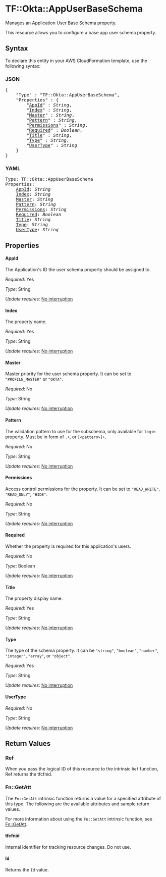 # TF::Okta::AppUserBaseSchema

Manages an Application User Base Schema property.

This resource allows you to configure a base app user schema property.

## Syntax

To declare this entity in your AWS CloudFormation template, use the following syntax:

### JSON

<pre>
{
    "Type" : "TF::Okta::AppUserBaseSchema",
    "Properties" : {
        "<a href="#appid" title="AppId">AppId</a>" : <i>String</i>,
        "<a href="#index" title="Index">Index</a>" : <i>String</i>,
        "<a href="#master" title="Master">Master</a>" : <i>String</i>,
        "<a href="#pattern" title="Pattern">Pattern</a>" : <i>String</i>,
        "<a href="#permissions" title="Permissions">Permissions</a>" : <i>String</i>,
        "<a href="#required" title="Required">Required</a>" : <i>Boolean</i>,
        "<a href="#title" title="Title">Title</a>" : <i>String</i>,
        "<a href="#type" title="Type">Type</a>" : <i>String</i>,
        "<a href="#usertype" title="UserType">UserType</a>" : <i>String</i>
    }
}
</pre>

### YAML

<pre>
Type: TF::Okta::AppUserBaseSchema
Properties:
    <a href="#appid" title="AppId">AppId</a>: <i>String</i>
    <a href="#index" title="Index">Index</a>: <i>String</i>
    <a href="#master" title="Master">Master</a>: <i>String</i>
    <a href="#pattern" title="Pattern">Pattern</a>: <i>String</i>
    <a href="#permissions" title="Permissions">Permissions</a>: <i>String</i>
    <a href="#required" title="Required">Required</a>: <i>Boolean</i>
    <a href="#title" title="Title">Title</a>: <i>String</i>
    <a href="#type" title="Type">Type</a>: <i>String</i>
    <a href="#usertype" title="UserType">UserType</a>: <i>String</i>
</pre>

## Properties

#### AppId

The Application's ID the user schema property should be assigned to.

_Required_: Yes

_Type_: String

_Update requires_: [No interruption](https://docs.aws.amazon.com/AWSCloudFormation/latest/UserGuide/using-cfn-updating-stacks-update-behaviors.html#update-no-interrupt)

#### Index

The property name.

_Required_: Yes

_Type_: String

_Update requires_: [No interruption](https://docs.aws.amazon.com/AWSCloudFormation/latest/UserGuide/using-cfn-updating-stacks-update-behaviors.html#update-no-interrupt)

#### Master

Master priority for the user schema property. It can be set to `"PROFILE_MASTER"` or `"OKTA"`.

_Required_: No

_Type_: String

_Update requires_: [No interruption](https://docs.aws.amazon.com/AWSCloudFormation/latest/UserGuide/using-cfn-updating-stacks-update-behaviors.html#update-no-interrupt)

#### Pattern

The validation pattern to use for the subschema, only available for `login` property. Must be in form of `.+`, or `[<pattern>]+`.

_Required_: No

_Type_: String

_Update requires_: [No interruption](https://docs.aws.amazon.com/AWSCloudFormation/latest/UserGuide/using-cfn-updating-stacks-update-behaviors.html#update-no-interrupt)

#### Permissions

Access control permissions for the property. It can be set to `"READ_WRITE"`, `"READ_ONLY"`, `"HIDE"`.

_Required_: No

_Type_: String

_Update requires_: [No interruption](https://docs.aws.amazon.com/AWSCloudFormation/latest/UserGuide/using-cfn-updating-stacks-update-behaviors.html#update-no-interrupt)

#### Required

Whether the property is required for this application's users.

_Required_: No

_Type_: Boolean

_Update requires_: [No interruption](https://docs.aws.amazon.com/AWSCloudFormation/latest/UserGuide/using-cfn-updating-stacks-update-behaviors.html#update-no-interrupt)

#### Title

The property display name.

_Required_: Yes

_Type_: String

_Update requires_: [No interruption](https://docs.aws.amazon.com/AWSCloudFormation/latest/UserGuide/using-cfn-updating-stacks-update-behaviors.html#update-no-interrupt)

#### Type

The type of the schema property. It can be `"string"`, `"boolean"`, `"number"`, `"integer"`, `"array"`, or `"object"`.

_Required_: Yes

_Type_: String

_Update requires_: [No interruption](https://docs.aws.amazon.com/AWSCloudFormation/latest/UserGuide/using-cfn-updating-stacks-update-behaviors.html#update-no-interrupt)

#### UserType

_Required_: No

_Type_: String

_Update requires_: [No interruption](https://docs.aws.amazon.com/AWSCloudFormation/latest/UserGuide/using-cfn-updating-stacks-update-behaviors.html#update-no-interrupt)

## Return Values

### Ref

When you pass the logical ID of this resource to the intrinsic `Ref` function, Ref returns the tfcfnid.

### Fn::GetAtt

The `Fn::GetAtt` intrinsic function returns a value for a specified attribute of this type. The following are the available attributes and sample return values.

For more information about using the `Fn::GetAtt` intrinsic function, see [Fn::GetAtt](https://docs.aws.amazon.com/AWSCloudFormation/latest/UserGuide/intrinsic-function-reference-getatt.html).

#### tfcfnid

Internal identifier for tracking resource changes. Do not use.

#### Id

Returns the <code>Id</code> value.

